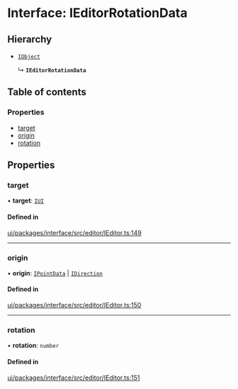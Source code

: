 # Interface: IEditorRotationData

## Hierarchy

- [`IObject`](IObject.md)

  ↳ **`IEditorRotationData`**

## Table of contents

### Properties

- [target](IEditorRotationData.md#target)
- [origin](IEditorRotationData.md#origin)
- [rotation](IEditorRotationData.md#rotation)

## Properties

### target

• **target**: [`IUI`](IUI.md)

#### Defined in

[ui/packages/interface/src/editor/IEditor.ts:149](https://github.com/leaferjs/leafer-ui/blob/5313537/packages/interface/src/editor/IEditor.ts#L149)

___

### origin

• **origin**: [`IPointData`](IPointData.md) \| [`IDirection`](../modules.md#idirection)

#### Defined in

[ui/packages/interface/src/editor/IEditor.ts:150](https://github.com/leaferjs/leafer-ui/blob/5313537/packages/interface/src/editor/IEditor.ts#L150)

___

### rotation

• **rotation**: `number`

#### Defined in

[ui/packages/interface/src/editor/IEditor.ts:151](https://github.com/leaferjs/leafer-ui/blob/5313537/packages/interface/src/editor/IEditor.ts#L151)
